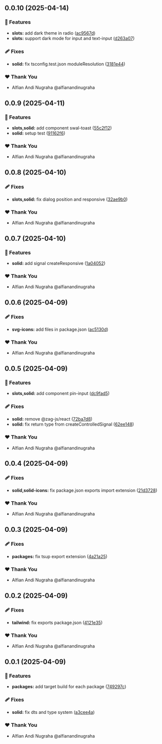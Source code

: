 ## 0.0.10 (2025-04-14)

### 🚀 Features

- **slots:** add dark theme in radio ([ac9567d](https://github.com/kedata-software/kedata-ui/commit/ac9567d))
- **slots:** support dark mode for input and text-input ([d263a07](https://github.com/kedata-software/kedata-ui/commit/d263a07))

### 🩹 Fixes

- **solid:** fix tsconfig.test.json moduleResolution ([3181e44](https://github.com/kedata-software/kedata-ui/commit/3181e44))

### ❤️ Thank You

- Alfian Andi Nugraha @alfianandinugraha

## 0.0.9 (2025-04-11)

### 🚀 Features

- **slots,solid:** add component swal-toast ([55c2f12](https://github.com/kedata-software/kedata-ui/commit/55c2f12))
- **solid:** setup test ([91162f6](https://github.com/kedata-software/kedata-ui/commit/91162f6))

### ❤️ Thank You

- Alfian Andi Nugraha @alfianandinugraha

## 0.0.8 (2025-04-10)

### 🩹 Fixes

- **slots,solid:** fix dialog position and responsive ([32ae9b0](https://github.com/kedata-software/kedata-ui/commit/32ae9b0))

### ❤️ Thank You

- Alfian Andi Nugraha @alfianandinugraha

## 0.0.7 (2025-04-10)

### 🚀 Features

- **solid:** add signal createResponsive ([1a04052](https://github.com/kedata-software/kedata-ui/commit/1a04052))

### ❤️ Thank You

- Alfian Andi Nugraha @alfianandinugraha

## 0.0.6 (2025-04-09)

### 🩹 Fixes

- **svg-icons:** add files in package.json ([ac5130d](https://github.com/kedata-software/kedata-ui/commit/ac5130d))

### ❤️ Thank You

- Alfian Andi Nugraha @alfianandinugraha

## 0.0.5 (2025-04-09)

### 🚀 Features

- **slots,solid:** add component pin-input ([dc9fad5](https://github.com/kedata-software/kedata-ui/commit/dc9fad5))

### 🩹 Fixes

- **solid:** remove @zag-js/react ([72ba7d8](https://github.com/kedata-software/kedata-ui/commit/72ba7d8))
- **solid:** fix return type from createControlledSignal ([62ee148](https://github.com/kedata-software/kedata-ui/commit/62ee148))

### ❤️ Thank You

- Alfian Andi Nugraha @alfianandinugraha

## 0.0.4 (2025-04-09)

### 🩹 Fixes

- **solid,solid-icons:** fix package.json exports import extension ([21d3728](https://github.com/kedata-software/kedata-ui/commit/21d3728))

### ❤️ Thank You

- Alfian Andi Nugraha @alfianandinugraha

## 0.0.3 (2025-04-09)

### 🩹 Fixes

- **packages:** fix tsup export extension ([4a21a25](https://github.com/kedata-software/kedata-ui/commit/4a21a25))

### ❤️ Thank You

- Alfian Andi Nugraha @alfianandinugraha

## 0.0.2 (2025-04-09)

### 🩹 Fixes

- **tailwind:** fix exports package.json ([4121e35](https://github.com/kedata-software/kedata-ui/commit/4121e35))

### ❤️ Thank You

- Alfian Andi Nugraha @alfianandinugraha

## 0.0.1 (2025-04-09)

### 🚀 Features

- **packages:** add target build for each package ([749297c](https://github.com/kedata-software/kedata-ui/commit/749297c))

### 🩹 Fixes

- **solid:** fix dts and type system ([a3cee4a](https://github.com/kedata-software/kedata-ui/commit/a3cee4a))

### ❤️ Thank You

- Alfian Andi Nugraha @alfianandinugraha